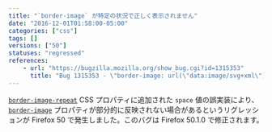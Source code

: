 ```yaml
---
title: "`border-image` が特定の状況で正しく表示されません"
date: "2016-12-01T01:58:00-05:00"
categories: ["css"]
tags: []
versions: ["50"]
statuses: "regressed"
references:
    - url: "https://bugzilla.mozilla.org/show_bug.cgi?id=1315353"
      title: "Bug 1315353 - \"border-image: url(\"data:image/svg+xml\") repeat\" broken after implementation of space value of border-image-repeat"
---
```

[`border-image-repeat`](https://developer.mozilla.org/ja/docs/Web/CSS/border-image-repeat) CSS プロパティに追加された `space` 値の誤実装により、[`border-image`](https://developer.mozilla.org/ja/docs/Web/CSS/border-image) プロパティが部分的に反映されない場合があるというリグレッションが Firefox 50 で発生しました。このバグは Firefox 50.1.0 で修正されます。
